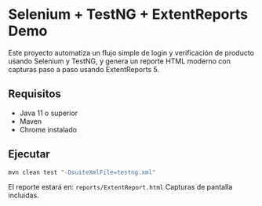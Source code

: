 # Selenium + TestNG + ExtentReports Demo

Este proyecto automatiza un flujo simple de login y verificación de producto usando Selenium y TestNG,
y genera un reporte HTML moderno con capturas paso a paso usando ExtentReports 5.

## Requisitos
- Java 11 o superior
- Maven
- Chrome instalado

## Ejecutar
```bash
mvn clean test "-DsuiteXmlFile=testng.xml"
```

El reporte estará en: `reports/ExtentReport.html`
Capturas de pantalla incluidas.
      